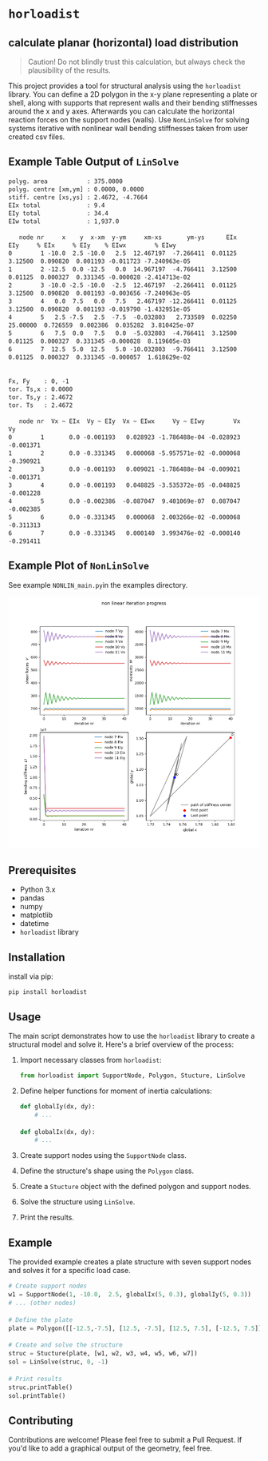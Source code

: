 # `horloadist`
## calculate planar (**hor**izontal) **load** **dist**ribution

> Caution! Do not blindly trust this calculation, but always check the plausibility of the results.

This project provides a tool for structural analysis using the `horloadist` library. You can define a 2D polygon in the x-y plane representing a plate or shell, along with supports that represent walls and their bending stiffnesses around the x and y axes. Afterwards you can calculate the horizontal reaction forces on the support nodes (walls). Use `NonLinSolve` for solving systems iterative with nonlinear wall bending stiffnesses taken from user created csv files.

## Example Table Output of `LinSolve`

```
polyg. area           : 375.0000
polyg. centre [xm,ym] : 0.0000, 0.0000 
stiff. centre [xs,ys] : 2.4672, -4.7664
EIx total             : 9.4
EIy total             : 34.4
EIw total             : 1,937.0

   node nr     x    y  x-xm  y-ym     xm-xs       ym-ys      EIx       EIy     % EIx     % EIy    % EIwx        % EIwy
0        1 -10.0  2.5 -10.0   2.5  12.467197  -7.266411  0.01125   3.12500  0.090820  0.001193 -0.011723 -7.240963e-05
1        2 -12.5  0.0 -12.5   0.0  14.967197  -4.766411  3.12500   0.01125  0.000327  0.331345 -0.000028 -2.414713e-02
2        3 -10.0 -2.5 -10.0  -2.5  12.467197  -2.266411  0.01125   3.12500  0.090820  0.001193 -0.003656 -7.240963e-05
3        4   0.0  7.5   0.0   7.5   2.467197 -12.266411  0.01125   3.12500  0.090820  0.001193 -0.019790 -1.432951e-05
4        5   2.5 -7.5   2.5  -7.5  -0.032803   2.733589  0.02250  25.00000  0.726559  0.002386  0.035282  3.810425e-07
5        6   7.5  0.0   7.5   0.0  -5.032803  -4.766411  3.12500   0.01125  0.000327  0.331345 -0.000028  8.119605e-03
6        7  12.5  5.0  12.5   5.0 -10.032803  -9.766411  3.12500   0.01125  0.000327  0.331345 -0.000057  1.618629e-02


Fx, Fy    : 0, -1
tor. Ts,x : 0.0000
tor. Ts,y : 2.4672
tor. Ts   : 2.4672

   node nr  Vx ~ EIx  Vy ~ EIy  Vx ~ EIwx     Vy ~ EIwy        Vx        Vy
0        1       0.0 -0.001193   0.028923 -1.786488e-04 -0.028923 -0.001371
1        2       0.0 -0.331345   0.000068 -5.957571e-02 -0.000068 -0.390921
2        3       0.0 -0.001193   0.009021 -1.786488e-04 -0.009021 -0.001371
3        4       0.0 -0.001193   0.048825 -3.535372e-05 -0.048825 -0.001228
4        5       0.0 -0.002386  -0.087047  9.401069e-07  0.087047 -0.002385
5        6       0.0 -0.331345   0.000068  2.003266e-02 -0.000068 -0.311313
6        7       0.0 -0.331345   0.000140  3.993476e-02 -0.000140 -0.291411
```

## Example Plot of `NonLinSolve`

See example `NONLIN_main.py`in the examples directory.

![non linear example](example_nlsolve.png "non linear convergation process")


## Prerequisites

- Python 3.x
- pandas
- numpy
- matplotlib
- datetime
- `horloadist` library

## Installation

install via pip:
```
pip install horloadist
```


## Usage

The main script demonstrates how to use the `horloadist` library to create a structural model and solve it. Here's a brief overview of the process:

1. Import necessary classes from `horloadist`:
   ```python
   from horloadist import SupportNode, Polygon, Stucture, LinSolve
   ```

2. Define helper functions for moment of inertia calculations:
   ```python
   def globalIy(dx, dy):
       # ...
    
   def globalIx(dx, dy):
       # ...
   ```

3. Create support nodes using the `SupportNode` class.
4. Define the structure's shape using the `Polygon` class.
5. Create a `Stucture` object with the defined polygon and support nodes.
6. Solve the structure using `LinSolve`.
7. Print the results.

## Example

The provided example creates a plate structure with seven support nodes and solves it for a specific load case.

```python
# Create support nodes
w1 = SupportNode(1, -10.0,  2.5, globalIx(5, 0.3), globalIy(5, 0.3))
# ... (other nodes)

# Define the plate
plate = Polygon([[-12.5,-7.5], [12.5, -7.5], [12.5, 7.5], [-12.5, 7.5]])

# Create and solve the structure
struc = Stucture(plate, [w1, w2, w3, w4, w5, w6, w7])
sol = LinSolve(struc, 0, -1)

# Print results
struc.printTable()
sol.printTable()
```

## Contributing

Contributions are welcome! Please feel free to submit a Pull Request. 
If you'd like to add a graphical output of the geometry, feel free.
